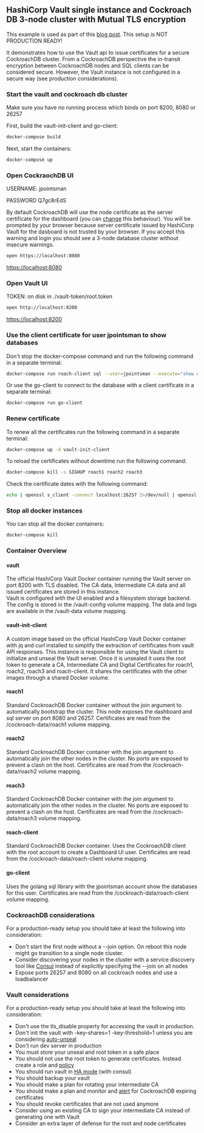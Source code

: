 ## HashiCorp Vault single instance and Cockroach DB 3-node cluster with Mutual TLS encryption

This example is used as part of this [blog post](https://rinokadijk.github.io/vault-cockroach/). 
This setup is NOT PRODUCTION READY! 

It demonstrates how to use the Vault api to issue certificates for a secure CockroachDB cluster.
From a CockroachDB perspective the in-transit encryption between CockroachDB nodes and SQL clients can be considered secure. However, the Vault instance is not configured in a secure way (see production considerations).

### Start the vault and cockroach db cluster

Make sure you have no running process which binds on port 8200, 8080 or 26257

First, build the vault-init-client and go-client:

```bash
docker-compose build
```

Next, start the containers:

```bash
docker-compose up
```

### Open CockraochDB UI

USERNAME: jpointsman 
 
PASSWORD Q7gc8rEdS

By default CockroachDB will use the node certificate as the server certificate for the dashboard (you can [change](https://www.cockroachlabs.com/docs/stable/create-security-certificates-custom-ca.html#accessing-the-admin-ui-for-a-secure-cluster) this behaviour). You will be prompted by your browser because server certificate issued by HashiCorp Vault for the dasboard is not trusted by your browser. If you accept this warning and login you should see a 3-node database cluster without insecure warnings.

```bash
open https://localhost:8080
```

[https://localhost:8080](https://localhost:8080)

### Open Vault UI

TOKEN: on disk in ./vault-token/root.token

```bash
open http://localhost:8200
```

[https://localhost:8200](https://localhost:8200)

### Use the client certificate for user jpointsman to show databases 

Don't stop the docker-compose command and run the following command in a separate terminal:

```bash
docker-compose run roach-client sql --user=jpointsman --execute="show databases;"
```

Or use the go-client to connect to the database with a client certificate in a separate terminal:

```bash
docker-compose run go-client
```

### Renew certificate

To renew all the certificates run the following command in a separate terminal:

```bash
docker-compose up -d vault-init-client
```

To reload the certificates without downtime run the following command:

```bash
docker-compose kill -s SIGHUP roach1 roach2 roach3
```

Check the certificate dates with the following command:

```bash
echo | openssl s_client -connect localhost:26257 2>/dev/null | openssl x509 -noout -dates
```

### Stop all docker instances

You can stop all the docker containers:

```bash
docker-compose kill
````

### Container Overview

#### vault

The official HashiCorp Vault Docker container running the Vault server on port 8200 with TLS disabled. The CA data, Intermediate CA data and all issued certificates are stored in this instance.  
Vault is configured with the UI enabled and a filesystem storage backend. The config is stored in the /vault-config volume mapping. 
The data and logs are available in the /vault-data volume mapping.

#### vault-init-client

A custom image based on the official HashiCorp Vault Docker container with jq and curl installed to simplify the extraction of certificates from vault API responses. This instance is responsible for using the Vault client to initialize and unseal the Vault server. Once it is unsealed it uses the root token to generate a CA, Intermediate CA and Digital Certificates for roach1, roach2, roach3 and roach-client. It shares the certificates with the other images through a shared Docker volume.

#### roach1

Standard CockroachDB Docker container without the join argument to automatically bootstrap the cluster. This node exposes the dashboard and sql server on port 8080 and 26257. Certificates are read from the /cockroach-data/roach1 volume mapping.

#### roach2

Standard CockroachDB Docker container with the join argument to automatically join the other nodes in the cluster. No ports are exposed to prevent a clash on the host. Certificates are read from the /cockroach-data/roach2 volume mapping.

#### roach3

Standard CockroachDB Docker container with the join argument to automatically join the other nodes in the cluster. No ports are exposed to prevent a clash on the host. Certificates are read from the /cockroach-data/roach3 volume mapping.

#### roach-client

Standard CockroachDB Docker container. Uses the CockroachDB client with the root account to create a Dashboard UI user. Certificates are read from the /cockroach-data/roach-client volume mapping.

#### go-client

Uses the golang sql library with the jpointsman account show the databases for this user. Certificates are read from the /cockroach-data/roach-client volume mapping.

### CockroachDB considerations
For a production-ready setup you should take at least the following into consideration:

- Don't start the first node without a --join option. On reboot this node might go transition to a single node cluster.
- Consider discovering your nodes in the cluster with a service discovery tool like [Consul](https://github.com/hashicorp/consul-template) instead of explicitly specifying the --join on all nodes  
- Expose ports 26257 and 8080 on all cockroach nodes and use a loadbalancer 

### Vault considerations
For a production-ready setup you should take at least the following into consideration:

- Don't use the tls_disable property for accessing the vault in production.
- Don't init the vault with -key-shares=1 -key-threshold=1 unless you are considering [auto-unseal](https://learn.hashicorp.com/vault/operations/ops-autounseal-aws-kms)
- Don't run dev server in production
- You must store your unseal and root token in a safe place
- You should not use the root token to generate certificates. Instead create a role and [policy](https://www.vaultproject.io/docs/concepts/policies.html)
- You should run vault in [HA mode](https://learn.hashicorp.com/vault/operations/ops-vault-ha-consul) (with consul)
- You should backup your vault
- You should make a plan for rotating your intermediate CA
- You should make a plan and monitor and [alert](https://github.com/cockroachdb/cockroach/blob/ca8fa726de54a0feea9f33ad000e883a4168ef39/monitoring/rules/alerts.rules.yml#L91) for CockroachDB expiring certificates
- You should revoke certificates that are not used anymore
- Consider using an existing CA to sign your intermediate CA instead of generating one with Vault
- Consider an extra layer of defense for the root and node certificates